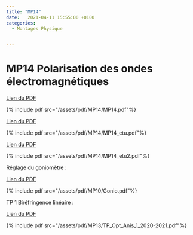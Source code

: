 ```yaml
---
title: "MP14"
date:   2021-04-11 15:55:00 +0100
categories:
  - Montages Physique

  
---
```


# MP14 Polarisation des ondes électromagnétiques

[Lien du PDF](/assets/pdf/MP14/MP14.pdf)

{% include pdf src="/assets/pdf/MP14/MP14.pdf"%}

[Lien du PDF](/assets/pdf/MP14/MP14_etu.pdf)

{% include pdf src="/assets/pdf/MP14/MP14_etu.pdf"%}

[Lien du PDF](/assets/pdf/MP14/MP14_etu2.pdf)

{% include pdf src="/assets/pdf/MP14/MP14_etu2.pdf"%}

Réglage du goniomètre :

[Lien du PDF](/assets/pdf/MP10/Gonio.pdf)

{% include pdf src="/assets/pdf/MP10/Gonio.pdf"%}

TP 1 Biréfringence linéaire :

[Lien du PDF](/assets/pdf/MP13/TP_Opt_Anis_1_2020-2021.pdf)

{% include pdf src="/assets/pdf/MP13/TP_Opt_Anis_1_2020-2021.pdf"%}



